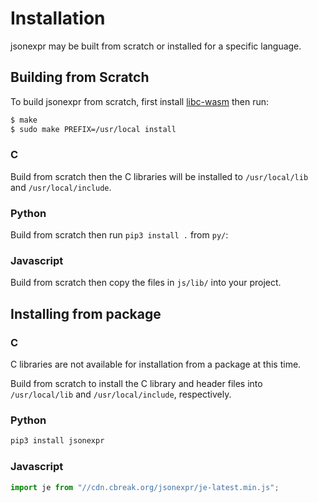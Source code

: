 # Installation

jsonexpr may be built from scratch or installed for a specific language.


## Building from Scratch

To build jsonexpr from scratch,
first install [libc-wasm](https://github.com/markuskimius/libc-wasm) then run:

```bash
$ make
$ sudo make PREFIX=/usr/local install
```


### C

Build from scratch then the C libraries will be installed
to `/usr/local/lib` and `/usr/local/include`.


### Python

Build from scratch then run `pip3 install .` from `py/`:


### Javascript

Build from scratch then copy the files in `js/lib/` into your project.


## Installing from package

### C

C libraries are not available for installation from a package at this time.

Build from scratch to install the C library and header files into
`/usr/local/lib` and `/usr/local/include`, respectively.


### Python

```bash
pip3 install jsonexpr
```


### Javascript

```javascript
import je from "//cdn.cbreak.org/jsonexpr/je-latest.min.js";
```
